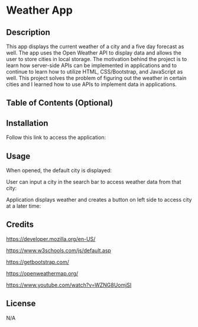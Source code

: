 # Weather App

## Description

This app displays the current weather of a city and a five day forecast as well. The app uses the Open Weather API to display data and allows the user to store cities in local storage. The motivation behind the project is to learn how server-side APIs can be implemented in applications and to continue to learn how to utilize HTML, CSS/Bootstrap, and JavaScript as well. This project solves the problem of figuring out the weather in certain cities and I learned how to use APIs to implement data in applications. 
## Table of Contents (Optional)



## Installation

Follow this link to access the application: 

## Usage
When opened, the default city is displayed: 

User can input a city in the search bar to access weather data from that city: 

Application displays weather and creates a button on left side to access city at a later time: 


## Credits

https://developer.mozilla.org/en-US/

https://www.w3schools.com/js/default.asp

https://getbootstrap.com/

https://openweathermap.org/

https://www.youtube.com/watch?v=WZNG8UomjSI

## License
N/A

